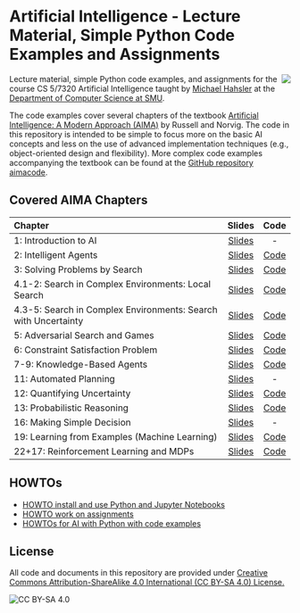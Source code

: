 <!-- #region -->
# Artificial Intelligence - Lecture Material, Simple Python Code Examples and Assignments

<img src="assets/cover2.jpg" align="right">


Lecture material, simple Python code examples, and assignments for the course
CS 5/7320 Artificial Intelligence taught 
by [Michael Hahsler](https://michael.hahsler.net/) 
at the 
[Department of Computer Science at SMU](https://www.smu.edu/Lyle/Academics/Departments/CS). 

The code examples cover several chapters of the textbook [Artificial Intelligence: A Modern Approach (AIMA)](http://aima.cs.berkeley.edu/) by Russell and Norvig. The code in this repository is intended to be simple to focus more on the basic AI concepts and less on the use of advanced implementation techniques (e.g., object-oriented design and flexibility).
More complex code examples accompanying the textbook can be found at the [GitHub repository aimacode](https://github.com/aimacode).  

## Covered AIMA Chapters

| Chapter | Slides | Code |
| :-------| :----: | :--: |
| 1: Introduction to AI | [Slides](https://mhahsler.github.io/CS7320-AI/slides/01_intro.pdf) | - | 
| 2: Intelligent Agents | [Slides](https://mhahsler.github.io/CS7320-AI/slides/02_agents.pdf) | [Code](Agents) | 
| 3: Solving Problems by Search | [Slides](https://mhahsler.github.io/CS7320-AI/slides/03_search.pdf) | [Code](Search) |
| 4.1-2: Search in Complex Environments: Local Search | [Slides](https://mhahsler.github.io/CS7320-AI/slides/04_local_search.pdf) | [Code](Local_Search) |
| 4.3-5: Search in Complex Environments: Search with Uncertainty | [Slides](https://mhahsler.github.io/CS7320-AI/slides/04_search_with_uncertainty.pdf) | [Code](Games) |
| 5: Adversarial Search and Games | [Slides](https://mhahsler.github.io/CS7320-AI/slides/05_games.pdf) | [Code](Games) |
| 6: Constraint Satisfaction Problem | [Slides](https://mhahsler.github.io/CS7320-AI/slides/06_CSP.pdf) | [Code](CSP) |
| 7-9: Knowledge-Based Agents | [Slides](https://mhahsler.github.io/CS7320-AI/slides/07_knowledge-based.pdf) | [Code](Knowledge-based) |
| 11: Automated Planning| [Slides](https://mhahsler.github.io/CS7320-AI/slides/11_Automated_Planning.pdf) | - |
| 12: Quantifying Uncertainty | [Slides](https://mhahsler.github.io/CS7320-AI/slides/12_uncertainty.pdf) | [Code](Uncertainty) |
| 13: Probabilistic Reasoning | [Slides](https://mhahsler.github.io/CS7320-AI/slides/13_bayes_nets.pdf) | [Code](Probabilistic_Reasoning) |
| 16: Making Simple Decision | [Slides](https://mhahsler.github.io/CS7320-AI/slides/16_decision_making.pdf) | - |
| 19: Learning from Examples (Machine Learning) | [Slides](https://mhahsler.github.io/CS7320-AI/slides/19_ML_intro.pdf) | [Code](ML) |
| 22+17: Reinforcement Learning and MDPs | [Slides](https://mhahsler.github.io/CS7320-AI/slides/22_Reinforcement_Learning.pdf) | [Code](RL) |

## HOWTOs

* [HOWTO install and use Python and Jupyter Notebooks](HOWTOs/tools.md)
* [HOWTO work on assignments](HOWTOs/working_on_assignments.md)
* [HOWTOs for AI with Python with code examples](HOWTOs)


## License
All code and documents in this repository are provided under [Creative Commons Attribution-ShareAlike 4.0 International (CC BY-SA 4.0) License.](https://creativecommons.org/licenses/by-sa/4.0/)

![CC BY-SA 4.0](https://licensebuttons.net/l/by-sa/3.0/88x31.png)
<!-- #endregion -->
